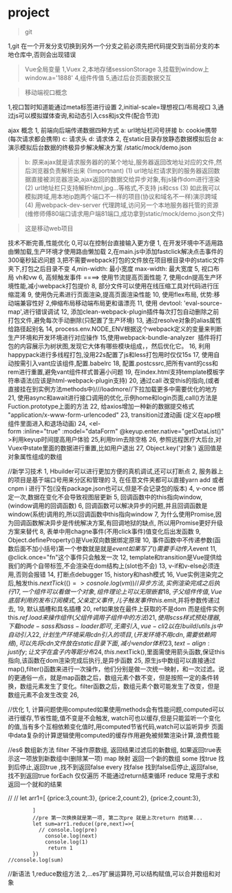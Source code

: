 # project



>git

1,git 在一个开发分支切换到另外一个分支之前必须先把代码提交到当前分支的本地仓库中,否则会出现错误

 >Vue全局变量
 1,Vuex 
 2,本地存储sessionStorage
 3,挂载到window上  window.a='1888'
 4,组件传值
 5,通过后台页面数据交互

>移动端视口概念

1,视口暂时知道能通过meta标签进行设置
2,initial-scale=理想视口/布局视口
3,通过js可以模拟媒体查询,和动态引入css和js文件(配合节流)



ajax 概念
1, 前端向后端传递数据四种方式
   a: url地址栏问号拼接
   b: cookie携带(每次请求都会携带)
   c: 请求头
   d: 请求体
2, 在static目录存放静态数据模拟后台
    a: 演示模拟后台数据的终极异步解决解决方案 /static/mock/demo.json
 >  b: 原来ajax就是请求服务器的的某个地址,服务器返回改地址对应的文件,然后浏览器负责解析出来 (!importnant)
       (1) url地址栏请求到的服务器返回数据直接被浏览器渲染,ajax返回的数据交给异步对象,有js操作dom进行渲染
       (2) url地址栏只支持解析html,jpg...等格式,不支持 js和css
       (3) 如此我可以模拟跨域,用本地ip跑两个端口不一样的项目(协议和域名不一样)演示跨域
       (4) 用webpack-dev-server 代理跨域,访问另一个本地服务器托管的资源(维修师傅80端口请求用户端81端口,成功拿到static/mock/demo.json文件)


> 这是移动web项目

技术不断完善,性能优化
0,可以在控制台直接输入更方便
1, 在开发环境中不适用路由懒加载,生产环境才使用路由懒加载
2,在main.js中添加fastclick解决点击事件的300毫秒延迟问题
3,把不需要webpack打包的文件放在项目根目录中的static文件夹下,打包之后目录不变
4,min-width: 最小宽度  max-width: 最大宽度
5, 视口布局 vh和vw
6, 高频触发事件 ====> 使用节流提高页面性能
7, 使用cdn提高生产环境性能,减小webpack打包提价
8, 部分文件可以使用在线压缩工具对代码进行压缩混淆 
9, 使用伪元素进行页面渲染,提高页面渲染性能
10, 使用flex布局, 优势:移动端兼容性好 2,伸缩布局移动端布局更和谐漂亮
11, 使用 devtool: 'eval-source-map',进行错误调试
12,  添加clean-webpack-plugin插件每次打包自动删除之前打包文件,避免每次手动删除(只配置了生产环境)
13,  通过resolve对象的alias属性给路径起别名
14,  process.env.NODE_ENV根据这个webpack定义的变量来判断生产环境和开发环境进行对应操作
15,使用webpack-bundle-analyzer  插件将打包的内容展示为树状图,发现它大体有哪些模块组成，，然后优化它。
16, 利用happypack进行多线程打包,没用22s配置了js和less打包用时仅仅15s
17, 使用自动按需引入vant应该组件,配置.babelrc
18, 配置.postcssrc,把所有vant的css和rem进行重置,避免vant组件样式普遍小问题
19, 在index.html支持template模板字符串语法(应该是html-webpack-plugin支持)
20, 通过call 改变this的指向,(或者直接挂在到实例方法methods中)///loadmore//下拉加载更多中需要优化的地方
21, 使用async和await进行接口调用的优化,示例home和login页面,call()方法是Fuction.prototype上面的方法
22, 给axios增加一种新的数据提交格式 "application/x-www-form-urlencoded"
23, transition过渡动画  (定义在app根组件里面进入和退场动画)
24, <el-form :inline="true" :model="dataForm" @keyup.enter.native="getDataList()">利用keyup时间提高用户体验
25,<el-input  type="text" v-model.trim="deleNsbp" ></el-input>利用trim去除空格
26, 参照远程医疗大后台,对Vuex中state里面的数据进行重置,比如用户退出
27, Object.key('对象')  返回值是对象属性组成的数组





//新学习技术
1, Hbuilder可以进行更加方便的真机调试,还可以打断点
2, 服务器上的项目是基于端口号用来分区和管理的
3, 在任意文件夹都可以直接yarn add 或者cnpm i 进行下包(没有package.json也可以,但是不会记录包的版本)
4, v-once 绑定一次,数据在变化不会导致视图层更新
5, 回调函数中的this指向window,(window调用的回调函数)
6, 回调函数可以解决异步的问题,并且回调函数是window(系统)调用的,所以回调函数中this指向window
7, 为什么使用Promise,因为回调函数解决异步是传统解决方案,有回调地狱的缺点, 所以用Promise更好升级方案来替代
8, 表单中用chagne事件(不用click事件)值变化后出发函数
9, Object.defineProperty()是Vue双向数据绑定原理
10, 事件函数中不传递参数(函数后面不加小括号)第一个参数就是就是$event
  如果写了()需要手动传入$event
11, @click.once="fn"这个事件只会触发一次
12, template和transition是Vue提供给我们的两个自带标签,不会渲染在dom结构上(slot也不会)
13, v-if和v-else必须连用,否则会报错
14, 打断点debugger
15, history和hash模式
16, Vue实例渲染完之后,触发this.$nextTick(()=>{cosnole.log(vm)})//异步方法,实例渲染完成之后执行
17, 一个组件可以看做一个对象,组件理论上可以无限嵌套
18, 子父组件传值,Vue底层利用的发布订阅模式,
    父亲定义事件,儿子触发事件this.$emit,并将参数传递过去,
19, 默认插槽和具名插槽
20, ref如果放在最件上获取的不是dom 而是组件实例this.$ref.load来操作组件(父组件调用子组件中的方法)
21, 使用scss样式预处理器,下载node-sass和sass-loader即可,无需引入,vue-cli2以在/build/utils.js中自动引入
22, 计划生产环境采用cdn引入的项目,(开发环境不用cdn,需要依赖网络),可以先将cdn文件放在static目录下面,减小vendor体积
23, text-align:justify;让文字在盒子内等距分布
24, this.$nextTick(),里面需使用箭头函数,保证this指向,该函数在dom渲染完成后执行,是异步函数
25, 原生js中数组可以直接通过map(),filter()函数来进行一次操作，他们分别是做一次统一映射，和一次过滤。说的更通俗一点，就是map函数之后，数组元素个数不变，但是按照一定的条件转换，数组元素发生了变化。filter函数之后，数组元素个数可能发生了改变，但是数组元素不会发生改变
26,




//优化
1, 计算问题使用computed如果使用methods会有性能问题,computed可以进行缓存,节省性能,值不变是不会触发,
 watch可也以缓存,但是只能监听一个变化的值,当有多个互相依赖变化值时,用computed节省代码,watch可以监听异步
  页面中data复杂的计算逻辑使用computed的缓存作用避免被频繁渲染计算,浪费性能




 //es6 数组新方法
 filter  不操作原数组, 返回结果过滤后的新数组, 如果返回true表示这一项放到新数组中(删除某一项)
 map 映射 返回一个新的数组
 some 找true 找到后停止,返回true  ,找不到返回false
 every 找false 找到false后停止,返回false, 找不到返回true
 forEach 仅仅遍历 不能通过return结束循环
 reduce 常用于求和返回一个就和的结果

  // //
            let arr1=[
             {price:3,count:3},
             {price:2,count:2},
             {price:2,count:3},

            ]
            //pre 第一次换换就是第一项, 第二次pre 就是上次return 的结果...
            let sum=arr1.reduce((pre,next)=>{
              // console.log(pre)
                console.log(next)
                console.log(1)
                 return 1
            })
    //console.log(sum)

//新语法
1,reduce数组方法
2,...es7扩展运算符,可以结构赋值,可以合并数组和对象